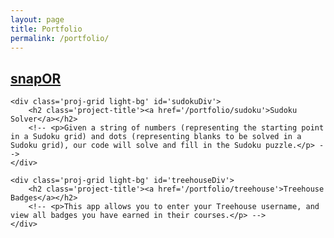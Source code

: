```yaml
---
layout: page
title: Portfolio
permalink: /portfolio/
---
```


<div class='portfolio-grid'>
	<div class='proj-grid light-bg' id='portfolio-snap'>
		<h2 class='project-title'><a href='/portfolio/snap-oregon'>snapOR</a></h2>
		<!-- <p>For adventurous photographers and hiking enthusiasts who want to capture Oregon's gorgeous scenery, snapOR allows users to look through Oregon State Parks and see the photos that other hikers have taken there.</p> -->
	</div>

	<div class='proj-grid light-bg' id='sudokuDiv'>
		<h2 class='project-title'><a href='/portfolio/sudoku'>Sudoku Solver</a></h2>
		<!-- <p>Given a string of numbers (representing the starting point in a Sudoku grid) and dots (representing blanks to be solved in a Sudoku grid), our code will solve and fill in the Sudoku puzzle.</p> -->
	</div>	

	<div class='proj-grid light-bg' id='treehouseDiv'>
		<h2 class='project-title'><a href='/portfolio/treehouse'>Treehouse Badges</a></h2>
		<!-- <p>This app allows you to enter your Treehouse username, and view all badges you have earned in their courses.</p> -->
	</div>
</div>

<!-- <div class='portfolio-grid'>
	<div class='proj-grid'>
		<h2 class='project-title'><a href='/portfolio/treehouse'>Treehouse Badges</a></h2>
		<p>This app allows you to enter your Treehouse username, and view all badges you have earned in their courses.</p>
	</div>
</div> -->